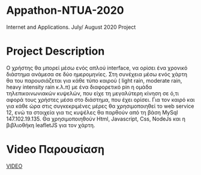 # Appathon-NTUA-2020

Internet and Applications. July/ August 2020 Project
# Project Description

Ο χρήστης θα μπορεί μέσω ενός απλού interface, να ορίσει ένα χρονικό διάστημα ανάμεσα σε δύο ημερομηνίες. Στη συνέχεια μέσω ενός χάρτη θα του παρουσιάζεται για κάθε τύπο καιρού ( light rain, moderate rain, heavy intensity rain κ.λ.π) με ένα διαφορετικό pin η ομάδα τηλεπικοινωνιακών κυψελών, που είχε τη μεγαλύτερη κίνηση σε ό,τι αφορά τους χρήστες μέσα στο διάστημα, που έχει ορίσει. Για τον καιρό και για κάθε ώρα στις συγκεκριμένες μέρες θα χρησιμοποιηθεί το web service 12, ενώ τα στοιχεία για τις κυψέλες θα παρθούν από τη βάση MySql  147.102.19.135. Θα χρησιμοποιηθούν Html, Javascript, Css, NodeJs και η βιβλιοθήκη leafletJS για τον χάρτη.

# Video Παρουσίαση

[VIDEO](https://youtu.be/k8nXe4o0yRQ)

